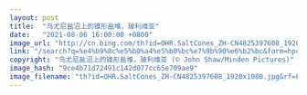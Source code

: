 ```yaml
---
layout: post
title:  "乌尤尼盐沼上的锥形盐堆，玻利维亚"
date:   "2021-08-06 16:00:00 +0800"
image_url: "http://cn.bing.com/th?id=OHR.SaltCones_ZH-CN4825397608_1920x1080.jpg&rf=LaDigue_1920x1080.jpg&pid=hp"
link: "/search?q=%e4%b9%8c%e5%b0%a4%e5%b0%bc%e7%9b%90%e6%b2%bc&form=hpcapt&mkt=zh-cn"
copyright: "乌尤尼盐沼上的锥形盐堆，玻利维亚 (© John Shaw/Minden Pictures)"
image_hash: "9ce4b71d72491c142d077cc65e709ae9"
image_filename: "th?id=OHR.SaltCones_ZH-CN4825397608_1920x1080.jpg&rf=LaDigue_1920x1080.jpg&pid=hp"
---
```

